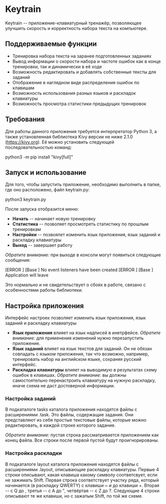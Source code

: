 # Keytrain

Keytrain -- приложение-клавиатурный тренажёр, позволяющее улучшить скорость и корректность набора текста на компьютере.

## Поддерживаемые функции

- Тренировка набора текста на заранее подготовленных заданиях
- Вывод информации о скорости набора и частоте ошибок как в конце тренировки, так и динамически в её ходе
- Возможность редактировать и добавлять собственные тексты для заданий
- Отображение в наглядном виде распределения ошибок по клавишам
- Возможность использования разных языков и раскладок клавиатуры
- Возможность просмотра статистики предыдущих тренировок

## Требования

Для работы данного приложения требуется интерпретатор Python 3, а также установленная библиотека Kivy версии не ниже 2.1.0 (<https://kivy.org>). Её можно установить следующей последовательностью команд:

  python3 -m pip install "kivy[full]"

## Запуск и использование

Для того, чтобы запустить приложение, необходимо выполнить в папке, где оно расположено, файл keytrain.py:

  python3 keytrain.py

После запуска отобразится меню:

- **Начать** -- начинает новую тренировку
- **Статистика** -- позволяет просмотреть статистику по прошлым тренировкам
- **Настройки** -- позвоялет изменить язык приложения, язык заданий и раскладку клавиатуры
- **Выход** -- завершает работу

*Обратите внимание:* при выходе в консоли могут появиться следующие сообщения:

  [ERROR  ] [Base        ] No event listeners have been created
  [ERROR  ] [Base        ] Application will leave

Это нормально и не свидетельствует о сбоях в работе, связано с особенностями работы библиотеки.

## Настройка приложения

Интерфейс настроек позволяет изменить язык приложения, язык заданий и раскладку клавиатуры

- **Язык приложения** влияет на язык надписей в инетрфейсе. *Обратите внимание:* для применения изменений нужно перезапустить приложение.
- **Язык заданий** влияет на язык текстов для заданий. Он не обязан совпадать с языком приложения, так что возможно, например, тренировать набор на английском языке, сохраняя русский интерфейс.
- **Раскладка клавиатуры** влияет на выводимую в результатах схему ошибок в клавишах. *Обратите внимание:* вы должны самостоятельно перенастроить клавиатуру на нужную раскладку, иначе схема не даст достоверной информации.

### Настройка заданий

В подкаталоге tasks каталога приложения находятся файлы с расширениями .task. Это файлы, содержащие задания. Они представляют из себя простые текстовые файлы, которые можно редактировать, в каждой строке которого задание.

*Обратите внимание:* пустая строка рассматривается приложением как конец файла. Все строки после первой пустой будут проигнорированы.

### Настройка раскладки

В подкаталоге layout каталога приложения находятся файлы с расширениями .layout, описывающие раскладку клавиатуры. Первые 4 строки описывают, какая клавиша какому символу соответсвует, если не зажимать Shift. Первая строка соответствует участку ряда, который начинается (в раскладку QWERTY) с клавиши ~ и до клавиши +. Вторая -- с Q до \, третья -- с A до ", четвёртая -- с Z до ?. Следующие 4 строки описывают те же клавиши, но с зажатым Shift, по той же схеме.
